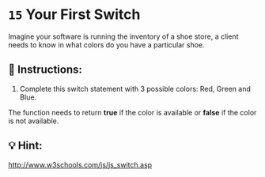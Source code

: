 # `15` Your First Switch

Imagine your software is running the inventory of a shoe store, a client needs to know in
what colors do you have a particular shoe.



## 📝 Instructions:

1. Complete this switch statement with 3 possible colors: Red, Green and Blue.

The function needs to return **true** if the color is available or **false** if the color is not available.

## 💡 Hint:

http://www.w3schools.com/js/js_switch.asp


